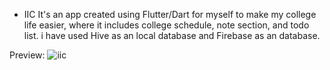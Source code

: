 - IIC
It's an app created using Flutter/Dart for myself to make my college life easier, where it includes college schedule, note section, and todo list.
 i have used Hive as an local database and Firebase as an database.

Preview:
![iic](https://github.com/MR-SUBI/IIC/assets/131991730/6985b31d-e7a9-43e9-b943-fe205550aecd)
